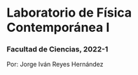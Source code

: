 # Laboratorio de Física Contemporánea I
### Facultad de Ciencias, 2022-1

Por: Jorge Iván Reyes Hernández

